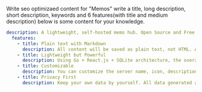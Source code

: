 Write seo optimizaed content for "Memos" write a title, long description, short description, keywords and 6 features(with title and medium description) below is some content for your knowledge.

```yml
description: A lightweight, self-hosted memo hub. Open Source and Free forever. It provides the privacy, security, and reliability that innovators need in their moments of inspiration.
  features:
    - title: Plain text with Markdown
      description: All content will be saved as plain text, not HTML. And lots of useful markdown syntaxes are supported.
    - title: Lightweight but Powerful
      description: Using Go + React.js + SQLite architecture, the overall package is very lightweight
    - title: Customizable
      description: You can customize the server name, icon, description, custom system style, and execution script, etc.
    - title: Privacy First
      description: Keep your own data by yourself. All data generated at runtime is saved in the SQLite database file.
```
